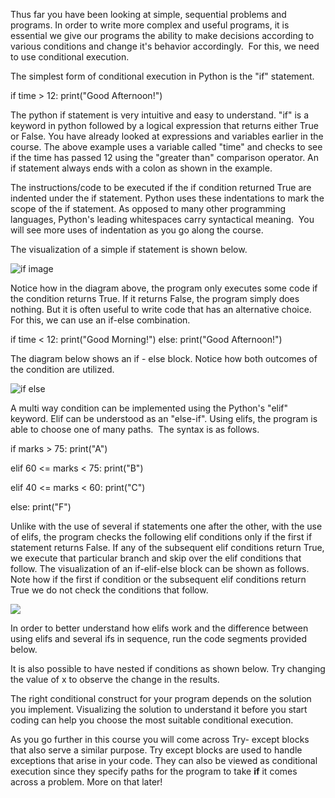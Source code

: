 Thus far you have been looking at simple, sequential problems and programs. In order to write more complex and useful programs, it is essential we give our programs the ability to make decisions according to various conditions and change it's behavior accordingly.  For this, we need to use conditional execution.

The simplest form of conditional execution in Python is the "if" statement.

if time >  12:
    print("Good Afternoon!")

The python if statement is very intuitive and easy to understand. "if" is a keyword in python followed by a logical expression that returns either True or False. You have already looked at expressions and variables earlier in the course. The above example uses a variable called "time" and checks to see if the time has passed 12 using the "greater than" comparison operator. An if statement always ends with a colon as shown in the example. 

The instructions/code to be executed if the if condition returned True are indented under the if statement. Python uses these indentations to mark the scope of the if statement. As opposed to many other programming languages, Python's leading whitespaces carry syntactical meaning.  You will see more uses of indentation as you go along the course.

The visualization of a simple if statement is shown below. 

![if image](https://open.uom.lk/pluginfile.php/4575/mod_hvp/content/13/images/file-61fbb1343f166.PNG)

Notice how in the diagram above, the program only executes some code if the condition returns True. If it returns False, the program simply does nothing. But it is often useful to write code that has an alternative choice. For this, we can use an if-else combination. 

if time < 12:
    print("Good Morning!")
else:
    print("Good Afternoon!")

The diagram below shows an if - else block. Notice how both outcomes of the condition are utilized.

![if else](https://open.uom.lk/pluginfile.php/4575/mod_hvp/content/13/images/file-61fbb14729cfb.PNG)

A multi way condition can be implemented using the Python's "elif" keyword. Elif can be understood as an "else-if". Using elifs, the program is able to choose one of many paths.  The syntax is as follows. 

if marks > 75:
    print("A")

elif 60 <= marks < 75:
    print("B")

elif 40 <= marks < 60:
    print("C")

else:
    print("F")

Unlike with the use of several if statements one after the other, with the use of elifs, the program checks the following elif conditions only if the first if statement returns False. If any of the subsequent elif conditions return True, we execute that particular branch and skip over the elif conditions that follow. The visualization of an if-elif-else block can be shown as follows. Note how if the first if condition or the subsequent elif conditions return True we do not check the conditions that follow.

![](https://open.uom.lk/pluginfile.php/4575/mod_hvp/content/13/images/file-61fbb15325744.PNG)

In order to better understand how elifs work and the difference between using elifs and several ifs in sequence, run the code segments provided below. 

It is also possible to have nested if conditions as shown below. Try changing the value of x to observe the change in the results. 

The right conditional construct for your program depends on the solution you implement. Visualizing the solution to understand it before you start coding can help you choose the most suitable conditional execution. 

As you go further in this course you will come across Try- except blocks that also serve a similar purpose. Try except blocks are used to handle exceptions that arise in your code. They can also be viewed as conditional execution since they specify paths for the program to take **if** it comes across a problem. More on that later!
